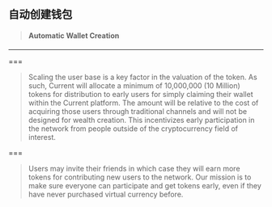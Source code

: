 ## 自动创建钱包

> #### Automatic Wallet Creation

---

===

> Scaling the user base is a key factor in the valuation of the token. As such, Current will allocate a minimum of 10,000,000 \(10 Million\) tokens for distribution to early users for simply claiming their wallet within the Current platform. The amount will be relative to the cost of acquiring those users through traditional channels and will not be designed for wealth creation. This incentivizes early participation in the network from people outside of the cryptocurrency field of interest.

===

> Users may invite their friends in which case they will earn more tokens for contributing new users to the network. Our mission is to make sure everyone can participate and get tokens early, even if they have never purchased virtual currency before.



